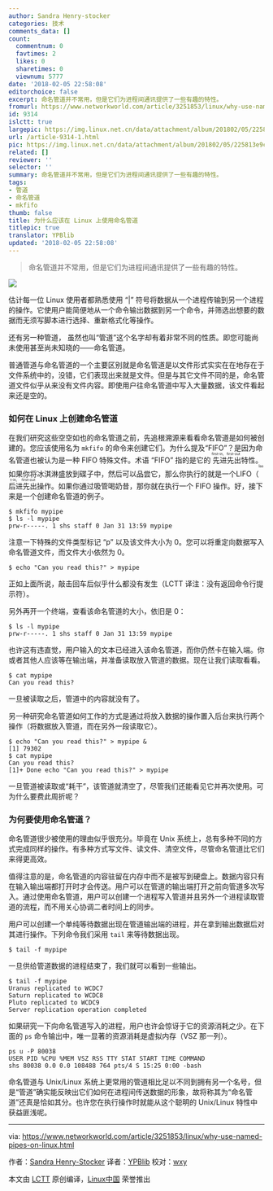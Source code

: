 ```yaml
---
author: Sandra Henry-stocker
categories: 技术
comments_data: []
count:
  commentnum: 0
  favtimes: 2
  likes: 0
  sharetimes: 0
  viewnum: 5777
date: '2018-02-05 22:58:08'
editorchoice: false
excerpt: 命名管道并不常用，但是它们为进程间通讯提供了一些有趣的特性。
fromurl: https://www.networkworld.com/article/3251853/linux/why-use-named-pipes-on-linux.html
id: 9314
islctt: true
largepic: https://img.linux.net.cn/data/attachment/album/201802/05/225813e9cvc9gscgz7mzgw.jpg
url: /article-9314-1.html
pic: https://img.linux.net.cn/data/attachment/album/201802/05/225813e9cvc9gscgz7mzgw.jpg.thumb.jpg
related: []
reviewer: ''
selector: ''
summary: 命名管道并不常用，但是它们为进程间通讯提供了一些有趣的特性。
tags:
- 管道
- 命名管道
- mkfifo
thumb: false
title: 为什么应该在 Linux 上使用命名管道
titlepic: true
translator: YPBlib
updated: '2018-02-05 22:58:08'
---
```



> 
> 命名管道并不常用，但是它们为进程间通讯提供了一些有趣的特性。
> 
> 
> 


![](/data/attachment/album/201802/05/225813e9cvc9gscgz7mzgw.jpg)


估计每一位 Linux 使用者都熟悉使用 “|” 符号将数据从一个进程传输到另一个进程的操作。它使用户能简便地从一个命令输出数据到另一个命令，并筛选出想要的数据而无须写脚本进行选择、重新格式化等操作。


还有另一种管道， 虽然也叫“管道”这个名字却有着非常不同的性质。即您可能尚未使用甚至尚未知晓的——命名管道。


普通管道与命名管道的一个主要区别就是命名管道是以文件形式实实在在地存在于文件系统中的，没错，它们表现出来就是文件。但是与其它文件不同的是，命名管道文件似乎从来没有文件内容。即使用户往命名管道中写入大量数据，该文件看起来还是空的。


### 如何在 Linux 上创建命名管道


在我们研究这些空空如也的命名管道之前，先追根溯源来看看命名管道是如何被创建的。您应该使用名为 `mkfifo` 的命令来创建它们。为什么提及“FIFO”？是因为命名管道也被认为是一种 FIFO 特殊文件。术语 “FIFO” 指的是它的<ruby> 先进先出 <rt>  first-in, first-out </rt></ruby>特性。如果你将冰淇淋盛放到碟子中，然后可以品尝它，那么你执行的就是一个LIFO（<ruby> 后进先出 <rt>  last-in, first-out </rt></ruby>操作。如果你通过吸管喝奶昔，那你就在执行一个 FIFO 操作。好，接下来是一个创建命名管道的例子。



```
$ mkfifo mypipe
$ ls -l mypipe
prw-r-----. 1 shs staff 0 Jan 31 13:59 mypipe

```

注意一下特殊的文件类型标记 “p” 以及该文件大小为 0。您可以将重定向数据写入命名管道文件，而文件大小依然为 0。



```
$ echo "Can you read this?" > mypipe

```

正如上面所说，敲击回车后似乎什么都没有发生（LCTT 译注：没有返回命令行提示符）。


另外再开一个终端，查看该命名管道的大小，依旧是 0：



```
$ ls -l mypipe
prw-r-----. 1 shs staff 0 Jan 31 13:59 mypipe

```

也许这有违直觉，用户输入的文本已经进入该命名管道，而你仍然卡在输入端。你或者其他人应该等在输出端，并准备读取放入管道的数据。现在让我们读取看看。



```
$ cat mypipe
Can you read this?

```

一旦被读取之后，管道中的内容就没有了。


另一种研究命名管道如何工作的方式是通过将放入数据的操作置入后台来执行两个操作（将数据放入管道，而在另外一段读取它）。



```
$ echo "Can you read this?" > mypipe &
[1] 79302
$ cat mypipe
Can you read this?
[1]+ Done echo "Can you read this?" > mypipe

```

一旦管道被读取或“耗干”，该管道就清空了，尽管我们还能看见它并再次使用。可为什么要费此周折呢？


### 为何要使用命名管道？


命名管道很少被使用的理由似乎很充分。毕竟在 Unix 系统上，总有多种不同的方式完成同样的操作。有多种方式写文件、读文件、清空文件，尽管命名管道比它们来得更高效。


值得注意的是，命名管道的内容驻留在内存中而不是被写到硬盘上。数据内容只有在输入输出端都打开时才会传送。用户可以在管道的输出端打开之前向管道多次写入。通过使用命名管道，用户可以创建一个进程写入管道并且另外一个进程读取管道的流程，而不用关心协调二者时间上的同步。


用户可以创建一个单纯等待数据出现在管道输出端的进程，并在拿到输出数据后对其进行操作。下列命令我们采用 `tail` 来等待数据出现。



```
$ tail -f mypipe

```

一旦供给管道数据的进程结束了，我们就可以看到一些输出。



```
$ tail -f mypipe
Uranus replicated to WCDC7
Saturn replicated to WCDC8
Pluto replicated to WCDC9
Server replication operation completed

```

如果研究一下向命名管道写入的进程，用户也许会惊讶于它的资源消耗之少。在下面的 `ps` 命令输出中，唯一显著的资源消耗是虚拟内存（VSZ 那一列）。



```
ps u -P 80038
USER PID %CPU %MEM VSZ RSS TTY STAT START TIME COMMAND
shs 80038 0.0 0.0 108488 764 pts/4 S 15:25 0:00 -bash

```

命名管道与 Unix/Linux 系统上更常用的管道相比足以不同到拥有另一个名号，但是“管道”确实能反映出它们如何在进程间传送数据的形象，故将称其为“命名管道”还真是恰如其分。也许您在执行操作时就能从这个聪明的 Unix/Linux 特性中获益匪浅呢。




---


via: <https://www.networkworld.com/article/3251853/linux/why-use-named-pipes-on-linux.html>


作者：[Sandra Henry-Stocker](https://www.networkworld.com/author/Sandra-Henry_Stocker/) 译者：[YPBlib](https://github.com/YPBlib) 校对：[wxy](https://github.com/wxy)


本文由 [LCTT](https://github.com/LCTT/TranslateProject) 原创编译，[Linux中国](https://linux.cn/) 荣誉推出